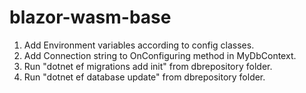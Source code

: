 # blazor-wasm-base

1. Add Environment variables according to config classes.
1. Add Connection string to OnConfiguring method in MyDbContext.
1. Run "dotnet ef migrations add init" from dbrepository folder.
1. Run "dotnet ef database update" from dbrepository folder.